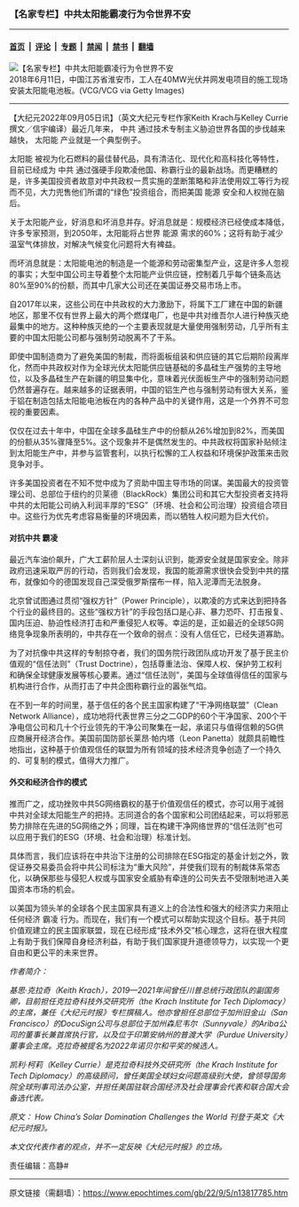 ### 【名家专栏】中共太阳能霸凌行为令世界不安

---

#### [首页](../../../..?n13817785) &nbsp;|&nbsp; [评论](../../../../../epoch-comment?n13817785) &nbsp;|&nbsp; [专题](../../../../../epoch-special?n13817785) &nbsp;|&nbsp; [禁闻](../../../../../epoch-news?n13817785) &nbsp;|&nbsp; [禁书](../../../../../books?n13817785) &nbsp;|&nbsp; [翻墙](https://github.com/gfw-breaker/nogfw/blob/master/README.md?n13817785)


<div><img alt="【名家专栏】中共太阳能霸凌行为令世界不安" class="attachment-djy_600_400 size-djy_600_400 wp-post-image" src="https://i.epochtimes.com/assets/uploads/2022/09/id13817788-GettyImages-971894926-700x420-600x400.jpg"/>
<div class="caption">
 2018年6月11日，中国江苏省淮安市，工人在40MW光伏并网发电项目的施工现场安装太阳能电池板。(VCG/VCG via Getty Images)
</div></div><hr/><div class="post_content" id="artbody" itemprop="articleBody">
 <!-- article content begin -->
 <p>
  【大纪元2022年09月05日讯】（英文大纪元专栏作家Keith Krach与Kelley Currie撰文／信宇编译）最近几年来，
  <ok href="https://www.epochtimes.com/gb/tag/%E4%B8%AD%E5%85%B1.html">
   中共
  </ok>
  通过技术专制主义胁迫世界各国的步伐越来越快，
  <ok href="https://www.epochtimes.com/gb/tag/%E5%A4%AA%E9%98%B3%E8%83%BD.html">
   太阳能
  </ok>
  产业就是一个典型例子。
 </p>
 <p>
  <ok href="https://www.epochtimes.com/gb/tag/%E5%A4%AA%E9%98%B3%E8%83%BD.html">
   太阳能
  </ok>
  被视为化石燃料的最佳替代品，具有清洁化、现代化和高科技化等特性，目前已经成为
  <ok href="https://www.epochtimes.com/gb/tag/%E4%B8%AD%E5%85%B1.html">
   中共
  </ok>
  通过强硬手段欺凌他国、称霸行业的最新战场。而更糟糕的是，许多美国投资者故意对中共政权一贯实施的垄断策略和非法使用奴工等行为视而不见，大力兜售他们所谓的“绿色”投资组合，而把美国
  <ok href="https://www.epochtimes.com/gb/tag/%E8%83%BD%E6%BA%90.html">
   能源
  </ok>
  安全和人权抛在脑后。
 </p>
 <p>
  关于太阳能产业，好消息和坏消息并存。好消息就是：规模经济已经使成本降低，许多专家预测，到2050年，太阳能将占世界
  <ok href="https://www.epochtimes.com/gb/tag/%E8%83%BD%E6%BA%90.html">
   能源
  </ok>
  需求的60%；这将有助于减少温室气体排放，对解决气候变化问题将大有裨益。
 </p>
 <p>
  而坏消息就是：太阳能电池的制造是一个能源和劳动密集型产业，这是许多人忽视的事实；大型中国公司主导着整个太阳能产业供应链，控制着几乎每个链条高达80%至90%的份额，而其中几家大公司还在美国证券交易市场上市。
 </p>
 <p>
  自2017年以来，这些公司在中共政权的大力激励下，将属下工厂建在中国的新疆地区，那里不仅有世界上最大的两个燃煤电厂，也是中共对维吾尔人进行种族灭绝最集中的地方。这种种族灭绝的一个主要表现就是大量使用强制劳动，几乎所有主要的中国太阳能公司都与强制劳动脱离不了干系。
 </p>
 <p>
  即使中国制造商为了避免美国的制裁，而将面板组装和供应链的其它后期阶段离岸化，然而中共政权对作为全球光伏太阳能供应链基础的多晶硅生产强势的主导地位，以及多晶硅生产在新疆的明显集中化，意味着光伏面板生产中的强制劳动问题仍然普遍存在。越来越多的证据表明，中国的铝生产也与强制劳动有很大关系，鉴于铝在制造包括太阳能电池板在内的各种产品中的关键作用，这是一个外界不可忽视的重要因素。
 </p>
 <p>
  仅仅在过去十年中，中国在全球多晶硅生产中的份额从26%增加到82%，而美国的份额从35%骤降至5%。这个现象并不是偶然发生的。中共政权将国家补贴倾注到太阳能生产中，并参与监管套利，以执行松懈的工人权益和环境保护政策来击败竞争对手。
 </p>
 <p>
  许多美国投资者在不知不觉中成为了资助中国主导市场的同谋。美国最大的投资管理公司、总部位于纽约的贝莱德（BlackRock）集团公司和其它大型投资者支持将中共的太阳能公司纳入利润丰厚的“ESG”（环境、社会和公司治理）投资组合项目中。这些行为优先考虑容易衡量的环境因素，而以牺牲人权问题为巨大代价。
 </p>
 <h4>
  对抗中共
  <ok href="https://www.epochtimes.com/gb/tag/%E9%9C%B8%E5%87%8C.html">
   霸凌
  </ok>
 </h4>
 <p>
  最近汽车油价飙升，广大工薪阶层人士深刻认识到，能源安全就是国家安全。除非政府迅速采取严厉的行动，否则我们会发现，我国的能源需求很快会受到中共的摆布，就像如今的德国发现自己深受俄罗斯摆布一样，陷入泥潭而无法脱身。
 </p>
 <p>
  北京曾试图通过贯彻“强权方针”（Power Principle），以欺凌的方式来达到把持各个行业的最终目的。这些“强权方针”的手段包括口是心非、暴力恐吓、打击报复、国内压迫、胁迫性经济打击和严重侵犯人权等。幸运的是，正如最近的全球5G网络竞争现象所表明的，中共存在一个致命的弱点：没有人信任它，已经失道寡助。
 </p>
 <p>
  为了对抗像中共这样的专制掠夺者，我们的国务院行政团队成功开发了基于民主价值观的“信任法则”（Trust Doctrine），包括尊重法治、保障人权、保护劳工权利和确保全球健康发展等核心要素。通过“信任法则”，美国与全球值得信任的国家与机构进行合作，从而打击了中共企图称霸行业的嚣张气焰。
 </p>
 <p>
  在不到一年的时间里，基于信任的各个民主国家构建了“干净网络联盟”（Clean Network Alliance），成功地将代表世界三分之二GDP的60个干净国家、200个干净电信公司和几十个行业领先的干净公司聚集在一起，承诺只与值得信赖的5G供应商展开经济合作。美国前国防部长莱昂‧帕内塔（Leon Panetta）就颇具前瞻性地指出，这种基于价值观信任的联盟为所有领域的技术经济竞争创造了一个持久的、可复制的模式，值得大力推广。
 </p>
 <h4>
  外交和经济合作的模式
 </h4>
 <p>
  推而广之，成功挫败中共5G网络霸权的基于价值观信任的模式，亦可以用于减弱中共对全球太阳能生产的把持。志同道合的各个国家和公司团结起来，可以将邪恶势力排除在先进的5G网络之外；同理，旨在构建干净网络世界的“信任法则”也可以应用于我们的ESG（环境、社会和治理）标准计划。
 </p>
 <p>
  具体而言，我们应该将在中共治下注册的公司排除在ESG指定的基金计划之外，敦促证券交易委员会将中共公司标注为“重大风险”，并使我们现有的制裁体系常态化，以确保那些与侵犯人权或与国家安全威胁有牵连的公司失去不受限制地进入美国资本市场的机会。
 </p>
 <p>
  以美国为领头羊的全球各个民主国家具有道义上的合法性和强大的经济实力来阻止任何经济
  <ok href="https://www.epochtimes.com/gb/tag/%E9%9C%B8%E5%87%8C.html">
   霸凌
  </ok>
  行为。而现在，我们有一个模式可以帮助实现这个目标。基于共同价值观建立的民主国家联盟，现在已经形成“技术外交”核心理念，这将在很大程度上有助于我们保障自身经济利益，有助于我们国家提升道德领导力，以实现一个更自由和更公平的未来世界。
 </p>
 <p>
  <em>
   作者简介：
  </em>
 </p>
 <p>
  <em>
   基思‧克拉奇（Keith Krach），2019—2021年间曾任川普总统行政团队的副国务卿，目前担任克拉奇科技外交研究所（the Krach Institute for Tech Diplomacy）的主席，兼任《大纪元时报》专栏撰稿人。他亦曾担任总部位于加州旧金山（San Francisco）的DocuSign公司与总部位于加州森尼韦尔（Sunnyvale）的Ariba公司的董事长兼首席执行官，以及位于印第安纳州的普渡大学（Purdue University）董事会主席。克拉奇被提名为2022年诺贝尔和平奖的候选人。
  </em>
 </p>
 <p>
  <em>
   凯利‧柯莉（Kelley Currie）是克拉奇科技外交研究所（the Krach Institute for Tech Diplomacy）的高级顾问，曾任美国全球妇女问题高级别大使，曾领导国务院全球刑事司法办公室，并担任美国驻联合国经济及社会理事会代表和联合国大会备选代表。
  </em>
 </p>
 <p>
  <em>
   原文：
   <ok href="https://www.theepochtimes.com/how-chinas-solar-domination-challenges-the-world_4642098.html">
    How China’s Solar Domination Challenges the World
   </ok>
   刊登于英文《大纪元时报》。
  </em>
 </p>
 <p>
  <em>
   本文仅代表作者的观点，并不一定反映《大纪元时报》的立场。
  </em>
 </p>
 <p>
  责任编辑：高静#
 </p>
 <!-- article content end -->
 <div id="below_article_ad">
 </div>
</div>


---

原文链接（需翻墙）：https://www.epochtimes.com/gb/22/9/5/n13817785.htm